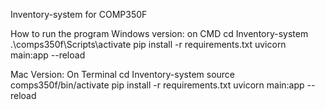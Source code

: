 Inventory-system for COMP350F

How to run the program
Windows version:
on CMD 
    cd Inventory-system    
.\comps350f\Scripts\activate
pip install -r requirements.txt
uvicorn main:app --reload  

Mac Version:
On Terminal
cd Inventory-system
source comps350f/bin/activate
pip install -r requirements.txt
uvicorn main:app --reload  
